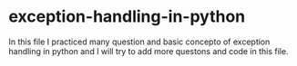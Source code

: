 # exception-handling-in-python
In this file I practiced many question and basic concepto of exception handling in python and I will try to add more questons and code in this file.

